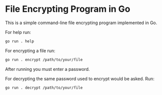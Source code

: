 # File Encrypting Program in Go

This is a simple command-line file encrypting program implemented in Go.

For help run:
```bash
go run . help
```

For encrypting a file run:
```bash
go run . encrypt /path/to/your/file
```
After running you must enter a password.

For decrypting the same password used to encrypt would be asked.
Run:
```bash
go run . decrypt /path/to/your/file
```

